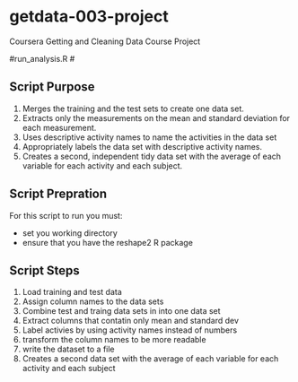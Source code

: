 getdata-003-project
===================

Coursera Getting and Cleaning Data Course Project

#run_analysis.R #

## Script Purpose 
1. Merges the training and the test sets to create one data set.
2. Extracts only the measurements on the mean and standard deviation for each measurement. 
3. Uses descriptive activity names to name the activities in the data set
4. Appropriately labels the data set with descriptive activity names. 
5. Creates a second, independent tidy data set with the average of each variable for each activity and each subject. 

## Script Prepration 
For this script to run you must:

* set you working directory
* ensure that you have the reshape2 R package

## Script Steps

1. Load training and test data
2. Assign column names to the data sets
3. Combine test and traing data sets in into one data set
4. Extract columns that contatin only mean and standard dev
5. Label activies by using activity names instead of numbers
6. transform the column names to be more readable
7. write the dataset to a file
8. Creates a second data set with the average of each variable for each activity and each subject